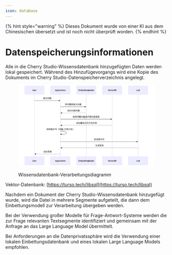 ```yaml
---
icon: database
---
```


{% hint style="warning" %}
Dieses Dokument wurde von einer KI aus dem Chinesischen übersetzt und ist noch nicht überprüft worden.
{% endhint %}

# Datenspeicherungsinformationen

Alle in die Cherry Studio-Wissensdatenbank hinzugefügten Daten werden lokal gespeichert. Während des Hinzufügevorgangs wird eine Kopie des Dokuments im Cherry Studio-Datenspeicherverzeichnis angelegt.

<figure><img src="../.gitbook/assets/mermaid-diagram-1739241680067.png" alt=""><figcaption><p>Wissensdatenbank-Verarbeitungsdiagramm</p></figcaption></figure>

Vektor-Datenbank: [https://turso.tech/libsql](https://turso.tech/libsql)

Nachdem ein Dokument der Cherry Studio-Wissensdatenbank hinzugefügt wurde, wird die Datei in mehrere Segmente aufgeteilt, die dann dem Einbettungsmodell zur Verarbeitung übergeben werden.

Bei der Verwendung großer Modelle für Frage-Antwort-Systeme werden die zur Frage relevanten Textsegmente identifiziert und gemeinsam mit der Anfrage an das Large Language Model übermittelt.

Bei Anforderungen an die Datenprivatssphäre wird die Verwendung einer lokalen Einbettungsdatenbank und eines lokalen Large Language Models empfohlen.